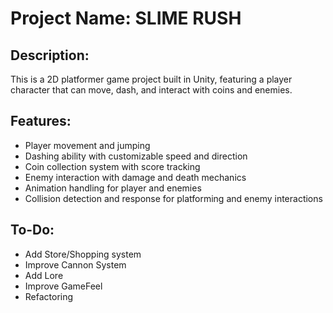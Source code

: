# Project Name: SLIME RUSH

## Description:
This is a 2D platformer game project built in Unity, featuring a player character that can move, dash, and interact with coins and enemies.

## Features:

* Player movement and jumping
* Dashing ability with customizable speed and direction
* Coin collection system with score tracking
* Enemy interaction with damage and death mechanics
* Animation handling for player and enemies
* Collision detection and response for platforming and enemy interactions

 
## To-Do:

* Add Store/Shopping system
* Improve Cannon System
* Add Lore
* Improve GameFeel
* Refactoring 

